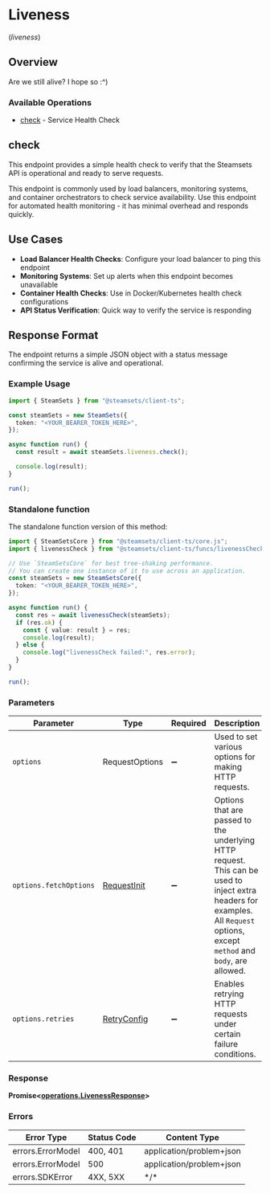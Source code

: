 # Liveness
(*liveness*)

## Overview

Are we still alive? I hope so :^)

### Available Operations

* [check](#check) - Service Health Check

## check

This endpoint provides a simple health check to verify that the Steamsets API is operational and ready to serve requests.

<Info>
This endpoint is commonly used by load balancers, monitoring systems, and container orchestrators to check service availability.
</Info>

<Tip>
Use this endpoint for automated health monitoring - it has minimal overhead and responds quickly.
</Tip>

## Use Cases

- **Load Balancer Health Checks**: Configure your load balancer to ping this endpoint
- **Monitoring Systems**: Set up alerts when this endpoint becomes unavailable  
- **Container Health Checks**: Use in Docker/Kubernetes health check configurations
- **API Status Verification**: Quick way to verify the service is responding

## Response Format

The endpoint returns a simple JSON object with a status message confirming the service is alive and operational.

### Example Usage

<!-- UsageSnippet language="typescript" operationID="liveness" method="get" path="/v1/liveness" -->
```typescript
import { SteamSets } from "@steamsets/client-ts";

const steamSets = new SteamSets({
  token: "<YOUR_BEARER_TOKEN_HERE>",
});

async function run() {
  const result = await steamSets.liveness.check();

  console.log(result);
}

run();
```

### Standalone function

The standalone function version of this method:

```typescript
import { SteamSetsCore } from "@steamsets/client-ts/core.js";
import { livenessCheck } from "@steamsets/client-ts/funcs/livenessCheck.js";

// Use `SteamSetsCore` for best tree-shaking performance.
// You can create one instance of it to use across an application.
const steamSets = new SteamSetsCore({
  token: "<YOUR_BEARER_TOKEN_HERE>",
});

async function run() {
  const res = await livenessCheck(steamSets);
  if (res.ok) {
    const { value: result } = res;
    console.log(result);
  } else {
    console.log("livenessCheck failed:", res.error);
  }
}

run();
```

### Parameters

| Parameter                                                                                                                                                                      | Type                                                                                                                                                                           | Required                                                                                                                                                                       | Description                                                                                                                                                                    |
| ------------------------------------------------------------------------------------------------------------------------------------------------------------------------------ | ------------------------------------------------------------------------------------------------------------------------------------------------------------------------------ | ------------------------------------------------------------------------------------------------------------------------------------------------------------------------------ | ------------------------------------------------------------------------------------------------------------------------------------------------------------------------------ |
| `options`                                                                                                                                                                      | RequestOptions                                                                                                                                                                 | :heavy_minus_sign:                                                                                                                                                             | Used to set various options for making HTTP requests.                                                                                                                          |
| `options.fetchOptions`                                                                                                                                                         | [RequestInit](https://developer.mozilla.org/en-US/docs/Web/API/Request/Request#options)                                                                                        | :heavy_minus_sign:                                                                                                                                                             | Options that are passed to the underlying HTTP request. This can be used to inject extra headers for examples. All `Request` options, except `method` and `body`, are allowed. |
| `options.retries`                                                                                                                                                              | [RetryConfig](../../lib/utils/retryconfig.md)                                                                                                                                  | :heavy_minus_sign:                                                                                                                                                             | Enables retrying HTTP requests under certain failure conditions.                                                                                                               |

### Response

**Promise\<[operations.LivenessResponse](../../models/operations/livenessresponse.md)\>**

### Errors

| Error Type               | Status Code              | Content Type             |
| ------------------------ | ------------------------ | ------------------------ |
| errors.ErrorModel        | 400, 401                 | application/problem+json |
| errors.ErrorModel        | 500                      | application/problem+json |
| errors.SDKError          | 4XX, 5XX                 | \*/\*                    |